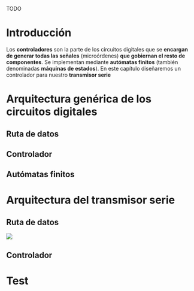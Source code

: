 TODO

# Introducción
Los **controladores** son la parte de los circuitos digitales que se **encargan de generar todas las señales** (microórdenes) **que gobiernan  el resto de componentes**. Se implementan mediante **autómatas finitos** (también denominadas **máquinas de estados**). En este capítulo diseñaremos un controlador para nuestro **transmisor serie**

# Arquitectura genérica de los circuitos digitales
## Ruta de datos
## Controlador
## Autómatas finitos

# Arquitectura del transmisor serie
## Ruta de datos

![](https://github.com/Obijuan/open-fpga-verilog-tutorial/raw/master/tutorial/T23-fsmtx/images/fsmtx-1.png)

## Controlador


# Test

